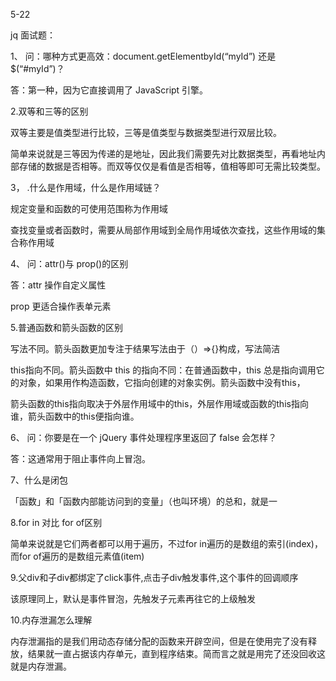 5-22

jq 面试题：

1、
问：哪种方式更高效：document.getElementbyId(“myId”) 还是 $(“#myId”)？

答：第一种，因为它直接调用了 JavaScript 引擎。


2.双等和三等的区别

双等主要是值类型进行比较，三等是值类型与数据类型进行双层比较。

简单来说就是三等因为传递的是地址，因此我们需要先对比数据类型，再看地址内部存储的数据是否相等。而双等仅仅是看值是否相等，值相等即可无需比较类型。

3，
.什么是作用域，什么是作用域链？

规定变量和函数的可使用范围称为作用域

查找变量或者函数时，需要从局部作用域到全局作用域依次查找，这些作用域的集合称作用域

4、
问：attr()与 prop()的区别

答：attr 操作自定义属性

prop 更适合操作表单元素
 
5.普通函数和箭头函数的区别

写法不同。箭头函数更加专注于结果写法由于（）=>{}构成，写法简洁

this指向不同。箭头函数中 this 的指向不同：在普通函数中，this 总是指向调用它的对象，如果用作构造函数，它指向创建的对象实例。箭头函数中没有this，

箭头函数的this指向取决于外层作用域中的this，外层作用域或函数的this指向谁，箭头函数中的this便指向谁。


6、
问：你要是在一个 jQuery 事件处理程序里返回了 false 会怎样？

答：这通常用于阻止事件向上冒泡。

7、什么是闭包

「函数」和「函数内部能访问到的变量」（也叫环境）的总和，就是一

8.for in 对比 for of区别

简单来说就是它们两者都可以用于遍历，不过for in遍历的是数组的索引(index)，而for of遍历的是数组元素值(item)



9.父div和子div都绑定了click事件,点击子div触发事件,这个事件的回调顺序

该原理同上，默认是事件冒泡，先触发子元素再往它的上级触发


10.内存泄漏怎么理解

内存泄漏指的是我们用动态存储分配的函数来开辟空间，但是在使用完了没有释放，结果就一直占据该内存单元，直到程序结束。简而言之就是用完了还没回收这就是内存泄漏。

